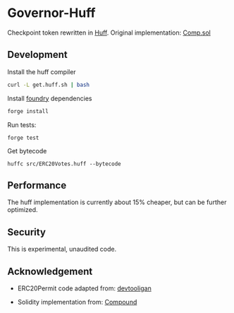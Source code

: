 # Governor-Huff

Checkpoint token rewritten in [Huff](https://github.com/huff-language/huff-rs). Original implementation: [Comp.sol](https://github.com/compound-finance/compound-protocol/blob/master/contracts/Governance/Comp.sol)

## Development
Install the huff compiler 
```sh
curl -L get.huff.sh | bash
```

Install [foundry](https://github.com/foundry-rs/foundry) dependencies
```sh
forge install
```

Run tests:
```
forge test
```

Get bytecode
```
huffc src/ERC20Votes.huff --bytecode
```

## Performance
The huff implementation is currently about 15% cheaper, but can be further optimized.

## Security
This is experimental, unaudited code. 

## Acknowledgement 
- ERC20Permit code adapted from: [devtooligan](https://github.com/devtooligan/huffhuffpass)

- Solidity implementation from:  [Compound](https://github.com/compound-finance/compound-protocol)

